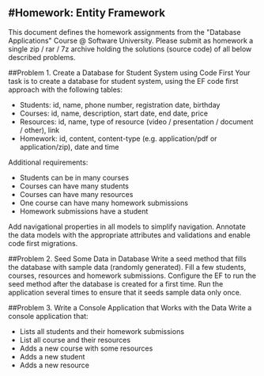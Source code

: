 #Homework: Entity Framework
---------------------------
This document defines the homework assignments from the "Database Applications" Course @ Software University. Please submit as homework a single zip / rar / 7z archive holding the solutions (source code) of all below described problems.

##Problem 1.	Create a Database for Student System using Code First
Your task is to create a database for student system, using the EF code first approach with the following tables:
- Students: id, name, phone number, registration date, birthday
- Courses: id, name, description, start date, end date, price
- Resources: id, name, type of resource (video / presentation / document / other), link
- Homework: id, content, content-type (e.g. application/pdf or application/zip), date and time

Additional requirements:
- Students can be in many courses
- Courses can have many students
- Courses can have many resources
- One course can have many homework submissions
- Homework submissions have a student

Add navigational properties in all models to simplify navigation. Annotate the data models with the appropriate attributes and validations and enable code first migrations.

##Problem 2.	Seed Some Data in Database
Write a seed method that fills the database with sample data (randomly generated). Fill a few students, courses, resources and homework submissions. Configure the EF to run the seed method after the database is created for a first time. Run the application several times to ensure that it seeds sample data only once.

##Problem 3.	Write a Console Application that Works with the Data
Write a console application that:
- Lists all students and their homework submissions
- List all course and their resources
- Adds a new course with some resources
- Adds a new student
- Adds a new resource

